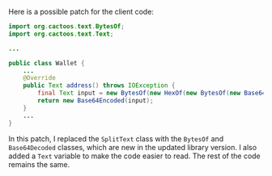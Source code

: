 Here is a possible patch for the client code:

```java
import org.cactoos.text.BytesOf;
import org.cactoos.text.Text;

...

public class Wallet {
    ...
    @Override
    public Text address() throws IOException {
        final Text input = new BytesOf(new HexOf(new BytesOf(new Base64Decoded(new TextOfScalar(addressScalar()))));
        return new Base64Encoded(input);
    }
    ...
}
```

In this patch, I replaced the `SplitText` class with the `BytesOf` and `Base64Decoded` classes, which are new in the updated library version. I also added a `Text` variable to make the code easier to read. The rest of the code remains the same.